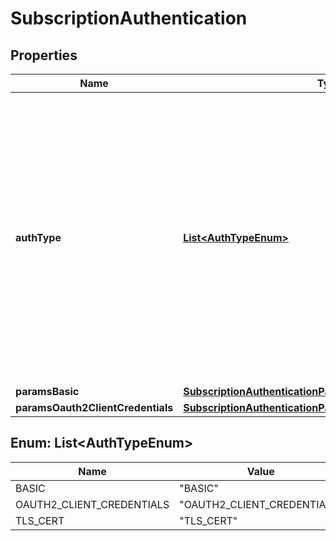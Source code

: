 
# SubscriptionAuthentication

## Properties
Name | Type | Description | Notes
------------ | ------------- | ------------- | -------------
**authType** | [**List&lt;AuthTypeEnum&gt;**](#List&lt;AuthTypeEnum&gt;) | Defines the types of Authentication / Authorization which the API consumer is willing to accept when receiving a notification. Permitted values: - BASIC: In every HTTP request to the notification endpoint, use   HTTP Basic authentication with the client credentials. - OAUTH2_CLIENT_CREDENTIALS: In every HTTP request to the   notification endpoint, use an OAuth 2.0 Bearer token, obtained   using the client credentials grant type. - TLS_CERT: Every HTTP request to the notification endpoint is sent   over a mutually authenticated TLS session, i.e. not only the   server is authenticated, but also the client is authenticated   during the TLS tunnel setup.  | 
**paramsBasic** | [**SubscriptionAuthenticationParamsBasic**](SubscriptionAuthenticationParamsBasic.md) |  |  [optional]
**paramsOauth2ClientCredentials** | [**SubscriptionAuthenticationParamsOauth2ClientCredentials**](SubscriptionAuthenticationParamsOauth2ClientCredentials.md) |  |  [optional]


<a name="List<AuthTypeEnum>"></a>
## Enum: List&lt;AuthTypeEnum&gt;
Name | Value
---- | -----
BASIC | &quot;BASIC&quot;
OAUTH2_CLIENT_CREDENTIALS | &quot;OAUTH2_CLIENT_CREDENTIALS&quot;
TLS_CERT | &quot;TLS_CERT&quot;



